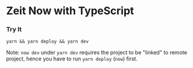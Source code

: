 # Zeit Now with TypeScript

### Try It

```
yarn && yarn deploy && yarn dev
```

Note: `now dev` under `yarn dev` requires the project to be "linked" to remote project, hence you have to run `yarn deploy` (`now`) first.
